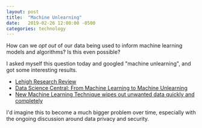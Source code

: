 ```yaml
---
layout: post
title:  "Machine Unlearning"
date:   2019-02-26 12:00:00 -0500
categories: technology
---
```


How can we _opt out_ of our data being used to inform machine learning models and algorithms? Is this even possible?

I asked myself this question today and googled "machine unlearning", and got some interesting results. 

* [Lehigh Research Review](https://www1.lehigh.edu/news/machine-unlearning)
* [Data Science Central: From Machine Learning to Machine Unlearning](https://www.datasciencecentral.com/profiles/blogs/from-machine-learning-to-machine-unlearning)
* [New Machine Learning Technique wipes out unwanted data quickly and completely](https://phys.org/news/2016-03-machine-unlearning-technique-unwanted-quickly.html)

I'd imagine this to become a much bigger problem over time, especially with the ongoing discussion around data privacy and security.